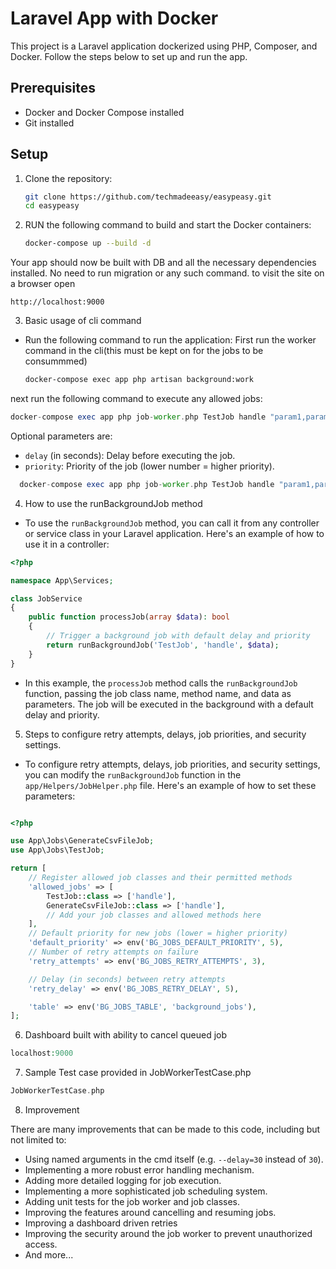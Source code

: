 # Laravel App with Docker

This project is a Laravel application dockerized using PHP, Composer, and Docker. Follow the steps below to set up and run the app.

## Prerequisites

- Docker and Docker Compose installed
- Git installed

## Setup

1. Clone the repository:
   ```bash
   git clone https://github.com/techmadeeasy/easypeasy.git
   cd easypeasy
   ```
   
2. RUN the following command to build and start the Docker containers:
   ```bash
   docker-compose up --build -d
   ```
Your app should now be built with DB and all the necessary dependencies installed. No need to run migration or any such command.
to visit the site on a browser open 


    http://localhost:9000
   
3. Basic usage of cli command 
- Run the following command to run the application: First run the worker command in the cli(this must be kept on for the jobs to be consummmed)

   ```bash
   docker-compose exec app php artisan background:work

    ```
next run the following command to execute any allowed jobs:
   
   ```php
   docker-compose exec app php job-worker.php TestJob handle "param1,param2"
   ```
Optional parameters are: 
- `delay` (in seconds): Delay before executing the job.
- `priority`: Priority of the job (lower number = higher priority).

 ```php
   docker-compose exec app php job-worker.php TestJob handle "param1,param2"  30 5
   ```

4. How to use the  runBackgroundJob method

- To use the `runBackgroundJob` method, you can call it from any controller or service class in your Laravel application. Here's an example of how to use it in a controller:

```php
<?php

namespace App\Services;

class JobService
{
    public function processJob(array $data): bool
    {
        // Trigger a background job with default delay and priority
        return runBackgroundJob('TestJob', 'handle', $data);
    }
}
```
- In this example, the `processJob` method calls the `runBackgroundJob` function, passing the job class name, method name, and data as parameters. The job will be executed in the background with a default delay and priority.

5. Steps to configure retry attempts, delays, job priorities, and security settings.

- To configure retry attempts, delays, job priorities, and security settings, you can modify the `runBackgroundJob` function in the `app/Helpers/JobHelper.php` file. Here's an example of how to set these parameters:

```php

<?php

use App\Jobs\GenerateCsvFileJob;
use App\Jobs\TestJob;

return [
    // Register allowed job classes and their permitted methods
    'allowed_jobs' => [
        TestJob::class => ['handle'],
        GenerateCsvFileJob::class => ['handle'],
        // Add your job classes and allowed methods here
    ],
    // Default priority for new jobs (lower = higher priority)
    'default_priority' => env('BG_JOBS_DEFAULT_PRIORITY', 5),
    // Number of retry attempts on failure
    'retry_attempts' => env('BG_JOBS_RETRY_ATTEMPTS', 3),

    // Delay (in seconds) between retry attempts
    'retry_delay' => env('BG_JOBS_RETRY_DELAY', 5),

    'table' => env('BG_JOBS_TABLE', 'background_jobs'),
];


```

6. Dashboard built with ability to cancel queued job 

```php
localhost:9000
```

7. Sample Test case provided in JobWorkerTestCase.php

```php
JobWorkerTestCase.php
```

8. Improvement

There are many improvements that can be made to this code, including but not limited to:

- Using named arguments in the cmd itself (e.g. `--delay=30` instead of `30`).
- Implementing a more robust error handling mechanism.
- Adding more detailed logging for job execution.
- Implementing a more sophisticated job scheduling system.
- Adding unit tests for the job worker and job classes.
- Improving the features around cancelling and resuming jobs.
- Improving a dashboard driven retries
- Improving the security around the job worker to prevent unauthorized access.
- And more...
